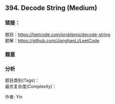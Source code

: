 ## 394. Decode String (Medium)

### **链接**：
题目：https://leetcode.com/problems/decode-string  
题解：https://github.com/JianghanLi/LeetCode

### **题意**



### **分析**  
题目类别(Tags)：  
最优复杂度(Complexity)：  



作者: Yin
